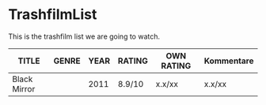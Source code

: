 # TrashfilmList
This is the trashfilm list we are going to watch.

| TITLE             | GENRE                     | YEAR | RATING | OWN RATING   | Kommentare                         |
|-------------------|---------------------------|------|--------|--------------|------------------------------------|
| Black Mirror      |                           | 2011 | 8.9/10 | x.x/xx       | x.x/xx                             |
